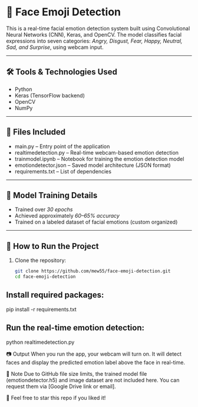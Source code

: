 # 🎯 Face Emoji Detection

This is a real-time facial emotion detection system built using Convolutional Neural Networks (CNN), Keras, and OpenCV. The model classifies facial expressions into seven categories: *Angry, Disgust, Fear, Happy, Neutral, Sad, and Surprise*, using webcam input.

---

## 🛠️ Tools & Technologies Used

- Python  
- Keras (TensorFlow backend)  
- OpenCV  
- NumPy  

---

## 📁 Files Included

- main.py – Entry point of the application  
- realtimedetection.py – Real-time webcam-based emotion detection  
- trainmodel.ipynb – Notebook for training the emotion detection model  
- emotiondetector.json – Saved model architecture (JSON format)  
- requirements.txt – List of dependencies  

---

## 🧠 Model Training Details

- Trained over *30 epochs*  
- Achieved approximately *60–65% accuracy*  
- Trained on a labeled dataset of facial emotions (custom organized)

---

## 🚀 How to Run the Project

1. Clone the repository:
   ```bash
   git clone https://github.com/mew55/face-emoji-detection.git
   cd face-emoji-detection

## Install required packages:
pip install -r requirements.txt

## Run the real-time emotion detection:
python realtimedetection.py

📷 Output
When you run the app, your webcam will turn on. It will detect faces and display the predicted emotion label above the face in real-time.

📌 Note
Due to GitHub file size limits, the trained model file (emotiondetector.h5) and image dataset are not included here. You can request them via [Google Drive link or email].

🌟 Feel free to star this repo if you liked it!
